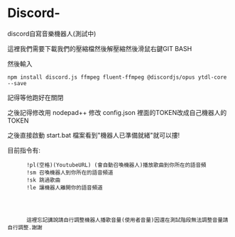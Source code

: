 # Discord-
discord自寫音樂機器人(測試中)



這裡我們需要下載我們的壓縮檔然後解壓縮然後滑鼠右鍵GIT BASH




然後輸入   

    npm install discord.js ffmpeg fluent-ffmpeg @discordjs/opus ytdl-core --save


記得等他跑好在關閉


之後記得修改用 nodepad++ 修改 config.json 裡面的TOKEN改成自己機器人的TOKEN

之後直接啟動 start.bat 檔案看到"機器人已準備就緒"就可以摟!



目前指令有:

          
          !pl(空格)(YoutubeURL) (會自動召喚機器人)播放歌曲到你所在的語音頻
          !sm 召喚機器人到你所在的語音頻道
          !sk 跳過歌曲
          !le 讓機器人離開你的語音頻道
          
          
          
          
          這裡忘記講說請自行調整機器人播歌音量(使用者音量)因還在測試階段無法調整音量請自行調整.謝謝
